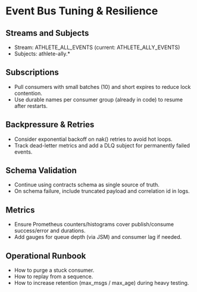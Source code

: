 # Event Bus Tuning & Resilience

## Streams and Subjects
- Stream: ATHLETE_ALL_EVENTS (current: ATHLETE_ALLY_EVENTS)
- Subjects: athlete-ally.*

## Subscriptions
- Pull consumers with small batches (10) and short expires to reduce lock contention.
- Use durable names per consumer group (already in code) to resume after restarts.

## Backpressure & Retries
- Consider exponential backoff on nak() retries to avoid hot loops.
- Track dead-letter metrics and add a DLQ subject for permanently failed events.

## Schema Validation
- Continue using contracts schema as single source of truth.
- On schema failure, include truncated payload and correlation id in logs.

## Metrics
- Ensure Prometheus counters/histograms cover publish/consume success/error and durations.
- Add gauges for queue depth (via JSM) and consumer lag if needed.

## Operational Runbook
- How to purge a stuck consumer.
- How to replay from a sequence.
- How to increase retention (max_msgs / max_age) during heavy testing.
